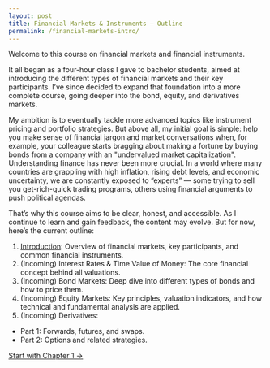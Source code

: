 ```yaml
---
layout: post
title: Financial Markets & Instruments — Outline
permalink: /financial-markets-intro/
---
```



Welcome to this course on financial markets and financial instruments.

It all began as a four-hour class I gave to bachelor students, aimed at introducing the different types of financial markets and their key participants. I’ve since decided to expand that foundation into a more complete course, going deeper into the bond, equity, and derivatives markets.

My ambition is to eventually tackle more advanced topics like instrument pricing and portfolio strategies. But above all, my initial goal is simple: help you make sense of financial jargon and market conversations when, for example, your colleague starts bragging about making a fortune by buying bonds from a company with an "undervalued market capitalization". Understanding finance has never been more crucial. In a world where many countries are grappling with high inflation, rising debt levels, and economic uncertainty, we are constantly exposed to “experts” — some trying to sell you get-rich-quick trading programs, others using financial arguments to push political agendas.

That’s why this course aims to be clear, honest, and accessible. As I continue to learn and gain feedback, the content may evolve. But for now, here’s the current outline:

1. [Introduction](/financial-markets-intro/chapter1-introduction/): Overview of financial markets, key participants, and common financial instruments.
2. (Incoming) Interest Rates & Time Value of Money: The core financial concept behind all valuations.
3. (Incoming) Bond Markets: Deep dive into different types of bonds and how to price them.
4. (Incoming) Equity Markets: Key principles, valuation indicators, and how technical and fundamental analysis are applied.
5. (Incoming) Derivatives:
  - Part 1: Forwards, futures, and swaps.
  - Part 2: Options and related strategies.
  
[Start with Chapter 1 →](/financial-markets-intro/chapter1-introduction/)

